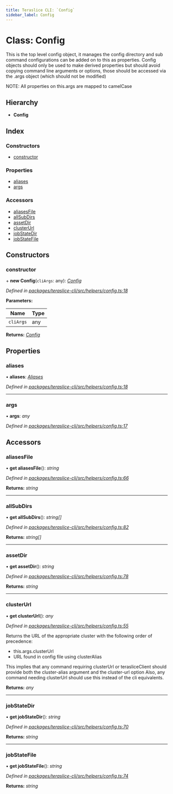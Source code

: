 ```yaml
---
title: Teraslice CLI: `Config`
sidebar_label: Config
---
```


# Class: Config

This is the top level config object, it manages the config directory and
sub command configurations can be added on to this as properties.  Config
objects should only be used to make derived properties but should avoid
copying command line arguments or options, those should be accessed via the
.args object (which should not be modified)

NOTE: All properties on this.args are mapped to camelCase

## Hierarchy

* **Config**

## Index

### Constructors

* [constructor](config.md#constructor)

### Properties

* [aliases](config.md#aliases)
* [args](config.md#args)

### Accessors

* [aliasesFile](config.md#aliasesfile)
* [allSubDirs](config.md#allsubdirs)
* [assetDir](config.md#assetdir)
* [clusterUrl](config.md#clusterurl)
* [jobStateDir](config.md#jobstatedir)
* [jobStateFile](config.md#jobstatefile)

## Constructors

###  constructor

\+ **new Config**(`cliArgs`: any): *[Config](config.md)*

*Defined in [packages/teraslice-cli/src/helpers/config.ts:18](https://github.com/terascope/teraslice/blob/f95bb5556/packages/teraslice-cli/src/helpers/config.ts#L18)*

**Parameters:**

Name | Type |
------ | ------ |
`cliArgs` | any |

**Returns:** *[Config](config.md)*

## Properties

###  aliases

• **aliases**: *[Aliases](aliases.md)*

*Defined in [packages/teraslice-cli/src/helpers/config.ts:18](https://github.com/terascope/teraslice/blob/f95bb5556/packages/teraslice-cli/src/helpers/config.ts#L18)*

___

###  args

• **args**: *any*

*Defined in [packages/teraslice-cli/src/helpers/config.ts:17](https://github.com/terascope/teraslice/blob/f95bb5556/packages/teraslice-cli/src/helpers/config.ts#L17)*

## Accessors

###  aliasesFile

• **get aliasesFile**(): *string*

*Defined in [packages/teraslice-cli/src/helpers/config.ts:66](https://github.com/terascope/teraslice/blob/f95bb5556/packages/teraslice-cli/src/helpers/config.ts#L66)*

**Returns:** *string*

___

###  allSubDirs

• **get allSubDirs**(): *string[]*

*Defined in [packages/teraslice-cli/src/helpers/config.ts:82](https://github.com/terascope/teraslice/blob/f95bb5556/packages/teraslice-cli/src/helpers/config.ts#L82)*

**Returns:** *string[]*

___

###  assetDir

• **get assetDir**(): *string*

*Defined in [packages/teraslice-cli/src/helpers/config.ts:78](https://github.com/terascope/teraslice/blob/f95bb5556/packages/teraslice-cli/src/helpers/config.ts#L78)*

**Returns:** *string*

___

###  clusterUrl

• **get clusterUrl**(): *any*

*Defined in [packages/teraslice-cli/src/helpers/config.ts:55](https://github.com/terascope/teraslice/blob/f95bb5556/packages/teraslice-cli/src/helpers/config.ts#L55)*

Returns the URL of the appropriate cluster with the following order of
precedence:

  * this.args.clusterUrl
  * URL found in config file using clusterAlias

This implies that any command requiring clusterUrl or terasliceClient
should provide both the cluster-alias argument and the cluster-url option
Also, any command needing clusterUrl should use this instead of the cli
equivalents.

**Returns:** *any*

___

###  jobStateDir

• **get jobStateDir**(): *string*

*Defined in [packages/teraslice-cli/src/helpers/config.ts:70](https://github.com/terascope/teraslice/blob/f95bb5556/packages/teraslice-cli/src/helpers/config.ts#L70)*

**Returns:** *string*

___

###  jobStateFile

• **get jobStateFile**(): *string*

*Defined in [packages/teraslice-cli/src/helpers/config.ts:74](https://github.com/terascope/teraslice/blob/f95bb5556/packages/teraslice-cli/src/helpers/config.ts#L74)*

**Returns:** *string*
